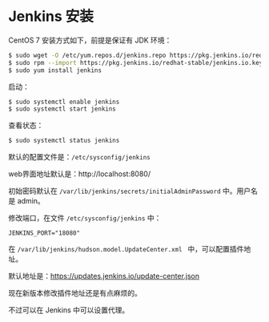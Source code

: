 # Jenkins 安装

CentOS 7 安装方式如下，前提是保证有 JDK 环境：

```bash
$ sudo wget -O /etc/yum.repos.d/jenkins.repo https://pkg.jenkins.io/redhat-stable/jenkins.repo
$ sudo rpm --import https://pkg.jenkins.io/redhat-stable/jenkins.io.key
$ sudo yum install jenkins
```

启动：

```bash
$ sudo systemctl enable jenkins
$ sudo systemctl start jenkins
```

查看状态：

```bash
$ sudo systemctl status jenkins
```

默认的配置文件是：`/etc/sysconfig/jenkins`

web界面地址默认是：http://localhost:8080/

初始密码默认在 `/var/lib/jenkins/secrets/initialAdminPassword` 中。用户名是 admin。

修改端口，在文件 `/etc/sysconfig/jenkins` 中：

```
JENKINS_PORT="18080"
```

在 `/var/lib/jenkins/hudson.model.UpdateCenter.xml ` 中，可以配置插件地址。

默认地址是：https://updates.jenkins.io/update-center.json

现在新版本修改插件地址还是有点麻烦的。

不过可以在 Jenkins 中可以设置代理。









